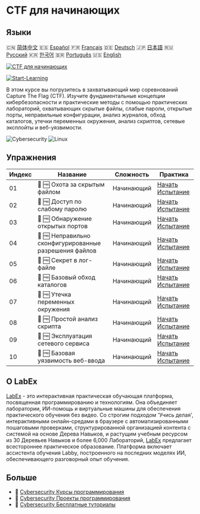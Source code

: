 # CTF для начинающих

## Языки

🇨🇳 [简体中文](README_zh.md) 🇪🇸 [Español](README_es.md) 🇫🇷 [Français](README_fr.md) 🇩🇪 [Deutsch](README_de.md) 🇯🇵 [日本語](README_ja.md) 🇷🇺 [Русский](README_ru.md) 🇰🇷 [한국어](README_ko.md) 🇧🇷 [Português](README_pt.md) 🇺🇸 [English](README.md) 

[![CTF для начинающих](https://cover-creator.labex.io/ctf-for-beginners.png?lang=ru)](https://labex.io/ru/courses/ctf-for-beginners)

[![Start-Learning](https://img.shields.io/badge/Start-Learning-whitesmoke?style=for-the-badge)](https://labex.io/ru/courses/ctf-for-beginners)

В этом курсе вы погрузитесь в захватывающий мир соревнований Capture The Flag (CTF). Изучите фундаментальные концепции кибербезопасности и практические методы с помощью практических лабораторий, охватывающих скрытые файлы, слабые пароли, открытые порты, неправильные конфигурации, анализ журналов, обход каталогов, утечки переменных окружения, анализ скриптов, сетевые эксплойты и веб-уязвимости.

![Cybersecurity](https://img.shields.io/badge/Cybersecurity-whitesmoke?style=for-the-badge&logo=cybersecurity)
![Linux](https://img.shields.io/badge/Linux-whitesmoke?style=for-the-badge&logo=linux)


## Упражнения

|   Индекс | Название                                               | Сложность   | Практика                                                                                                                                     |
|----------|--------------------------------------------------------|-------------|----------------------------------------------------------------------------------------------------------------------------------------------|
|       01 | 🎯 🆓 Охота за скрытым файлом                          | Начинающий  | <a target='_blank' href='https://labex.io/ru/labs/linux-hidden-file-hunt-596219?course=ctf-for-beginners'>Начать Испытание</a>               |
|       02 | 🎯 🆓 Доступ по слабому паролю                         | Начинающий  | <a target='_blank' href='https://labex.io/ru/labs/linux-weak-password-access-596224?course=ctf-for-beginners'>Начать Испытание</a>           |
|       03 | 🎯 🆓 Обнаружение открытых портов                      | Начинающий  | <a target='_blank' href='https://labex.io/ru/labs/linux-open-port-discovery-596222?course=ctf-for-beginners'>Начать Испытание</a>            |
|       04 | 🎯 🆓 Неправильно сконфигурированные разрешения файлов | Начинающий  | <a target='_blank' href='https://labex.io/ru/labs/linux-misconfigured-file-permissions-596218?course=ctf-for-beginners'>Начать Испытание</a> |
|       05 | 🎯 🆓 Секрет в лог-файле                               | Начинающий  | <a target='_blank' href='https://labex.io/ru/labs/linux-log-file-secret-596220?course=ctf-for-beginners'>Начать Испытание</a>                |
|       06 | 🎯 🆓 Базовый обход каталогов                          | Начинающий  | <a target='_blank' href='https://labex.io/ru/labs/linux-basic-directory-traversal-596215?course=ctf-for-beginners'>Начать Испытание</a>      |
|       07 | 🎯 🆓 Утечка переменных окружения                      | Начинающий  | <a target='_blank' href='https://labex.io/ru/labs/linux-environment-variable-leak-596217?course=ctf-for-beginners'>Начать Испытание</a>      |
|       08 | 🎯 🆓 Простой анализ скрипта                           | Начинающий  | <a target='_blank' href='https://labex.io/ru/labs/linux-simple-script-analysis-596223?course=ctf-for-beginners'>Начать Испытание</a>         |
|       09 | 🎯 🆓 Эксплуатация сетевого сервиса                    | Начинающий  | <a target='_blank' href='https://labex.io/ru/labs/linux-network-service-exploit-596221?course=ctf-for-beginners'>Начать Испытание</a>        |
|       10 | 🎯 🆓 Базовая уязвимость веб-ввода                     | Начинающий  | <a target='_blank' href='https://labex.io/ru/labs/linux-basic-web-input-vulnerability-596216?course=ctf-for-beginners'>Начать Испытание</a>  |

## О LabEx

[LabEx](https://labex.io) - это интерактивная практическая обучающая платформа, посвященная программированию и технологиям. Она объединяет лаборатории, ИИ-помощь и виртуальные машины для обеспечения практического обучения без видео. Со строгим подходом 'Учись делая', интерактивными онлайн-средами в браузере с автоматизированными пошаговыми проверками, структурированной организацией контента с системой на основе Дерева Навыков, и растущим учебным ресурсом из 30 Деревьев Навыков и более 6,000 Лабораторий, [LabEx](https://labex.io) предлагает всестороннее практическое образование. Платформа включает ассистента обучения Labby, построенного на последних моделях ИИ, обеспечивающего разговорный опыт обучения.

## Больше

- 🔗 [Cybersecurity Курсы программирования](https://github.com/labex-labs/awesome-programming-courses)
- 🔗 [Cybersecurity Проекты программирования](https://github.com/labex-labs/awesome-programming-projects)
- 🔗 [Cybersecurity Бесплатные туториалы](https://github.com/labex-labs/cybersecurity-free-tutorials)

